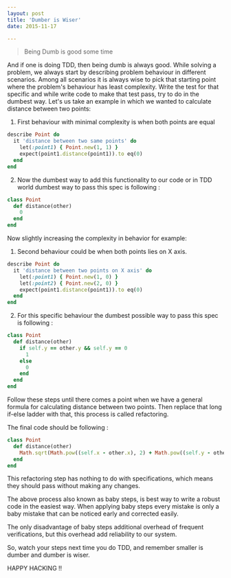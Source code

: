 ```yaml
---
layout: post
title: 'Dumber is Wiser'
date: 2015-11-17

---
```


> Being Dumb is good some time

And if one is doing TDD, then being dumb is always good. While solving a problem, we always start by describing problem behaviour in different scenarios. Among all scenarios it is always wise to pick that starting point where the problem's behaviour has least complexity. Write the test for that specific and while write code to make that test pass, try to do in the dumbest way.
Let's us take an example in which we wanted to calculate distance between two points:

1. First behaviour with minimal complexity is when both points are equal

```ruby
describe Point do
  it 'distance between two same points' do
    let(:point1) { Point.new(1, 1) }
    expect(point1.distance(point1)).to eq(0)
  end
end
```

2. Now the dumbest way to add this functionality to our code or in TDD world dumbest way to pass this spec is following :

```ruby
class Point
  def distance(other)
    0
  end
end
```

Now slightly increasing the complexity in behavior for example:

1. Second behaviour could be when both points lies on X axis.

```ruby
describe Point do
  it 'distance between two points on X axis' do
    let(:point1) { Point.new(1, 0) }
    let(:point2) { Point.new(2, 0) }
    expect(point1.distance(point1)).to eq(0)
  end
end
```

2. For this specific behaviour the dumbest possible way to pass this spec is following :

```ruby
class Point
  def distance(other)
    if self.y == other.y && self.y == 0
      1
    else
      0
    end
  end
end
```

Follow these steps until there comes a point when we have a general formula for calculating distance between two points. Then replace that long if-else ladder with that, this process is called refactoring.

The final code should be following :

```ruby
class Point
  def distance(other)
    Math.sqrt(Math.pow((self.x - other.x), 2) + Math.pow((self.y - other.y), 2))
  end
end
```

This refactoring step has nothing to do with specifications, which means they should pass without making any changes.


The above process also known as baby steps, is best way to write a robust code in the easiest way. When applying baby steps every mistake is only a baby mistake that can be noticed early and corrected easily.

The only disadvantage of baby steps additional overhead of frequent verifications, but this overhead add reliability to our system.

So, watch your steps next time you do TDD, and remember smaller is dumber and dumber is wiser.

HAPPY HACKING !!
